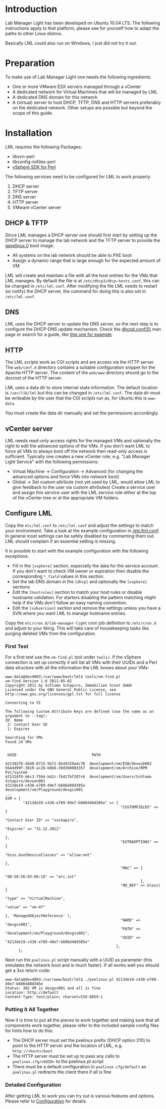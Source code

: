 

# Introduction #

Lab Manager Light has been developed on Ubuntu 10.04 LTS. The following instructions apply to that platform, please see for yourself how to adapt the paths to other Linux distros.

Basically LML could also run on Windows, I just did not try it out.

# Preparation #

To make use of Lab Manager Light one needs the following ingredients:
  * One or more VMware ESX servers managed through a vCenter
  * A dedicated network for Virtual Machines that will be managed by LML
  * A dedicated DNS domain for this network
  * A (virtual) server to host DHCP, TFTP, DNS and HTTP servers preferably on the dedicated network. Other setups are possible but beyond the scope of this guide.

# Installation #

LML requires the following Packages:
  * libsvn-perl
  * libconfig-inifiles-perl
  * [vSphere SDK for Perl](http://www.vmware.com/support/developer/viperltoolkit/)

The following services need to be configured for LML to work properly:
  1. DHCP server
  1. TFTP server
  1. DNS server
  1. HTTP server
  1. VMware vCenter server

## DHCP & TFTP ##
Since LML manages a DHCP server one should first start by setting up the DHCP server to manage the lab network and the TFTP server to provide the [gpxelinux.0](http://syslinux.zytor.com/wiki/index.php/Download) boot image:
  * All systems on the lab network should be able to PXE boot
  * Assign a dynamic range that is large enough for the expected amount of VM

LML will create and maintain a file with all the host entries for the VMs that LML manages. By default the file is at `/etc/dhcp3/dhcp-hosts.conf`, this can be changed in `/etc/lml.conf`. After modifying the file LML needs to restart (or notify) the DHCP server, the command for doing this is also set in `/etc/lml.conf`.

## DNS ##
LML uses the DHCP server to update the DNS server, so the next step is to configure the DHCP-DNS update mechanism. Check the [dhcpd.conf(5)](http://linux.die.net/man/5/dhcpd.conf) man page or search for a guide, like [this one for example](http://www.randombugs.com/linux/linux-isc-dhcp-server-dynamic-dns-updates-debian-ubuntu.html).

## HTTP ##

The LML scripts work as CGI scripts and are access via the HTTP server. The `web/conf.d` directory contains a suitable configuration snippet for the Apache HTTP server. The content of the `web/www` directory should go to the docroot of the HTTP server.

LML uses a data dir to store internal state information. The default location is `/var/lib/lml` but this can be changed in `/etc/lml.conf`. The data dir must be writeable by the user that the CGI scripts run as, for Ubuntu this is `www-data`.

You must create the data dir manually and set the permissions accordingly.

## vCenter server ##

LML needs read-only access rights for the managed VMs and optionally the right to edit the advanced options of the VMs. If you don't want LML to force all VMs to always boot off the network then read-only access is sufficient. Typically one creates a new vCenter role, e.g. "Lab Manager Light Service" with the following permissions:
  * Virtual Machine -> Configuration -> Advanced (for changing the advanced options and force VMs into network boot)
  * Global -> Set custom attribute (not yet used by LML, would allow LML to give feedback to the user via custom attributes)
Create a service user and assign this service user with the LML service role either at the top of the vCenter tree or at the appropriate VM folders.

## Configure LML ##

Copy the `etc/lml.conf` to `/etc/lml.conf` and adjust the settings to match your environment. Take a look at the example configuration in [/etc/lml.conf](http://code.google.com/p/lml/source/browse/etc/lml.conf). In general most settings can be safely disabled by commenting them out. LML should complain if an essential setting is missing.

It is possible to start with the example configuration with the following exceptions:
  * Fill in the `[vsphere]` section, especially the data for the service account. If you don't want to check VM owner or expiration then disable the corresponding `*_field` values in this section.
  * Set the lab DNS domain in the `[dhcp]` and optionally the `[vsphere]` sections
  * Edit the `[hostrules]` section to match your host rules or disable hostname validation. For starters disabling the pattern matching might help if the VMs don't follow an easy naming convention.
  * Edit the `[subversion]` section and remove the settings unless you have a SVN where you want LML to manage hostname entries.

Copy the `etc/cron.d/lab-manager-light` cron job definition to `/etc/cron.d` and adjust to your liking. This will take care of housekeeping tasks like purging deleted VMs from the configuration.

### First Test ###

For a first test use the `vm-find.pl` tool under `tools/`. If the vSphere connection is set up correctly it will list all VMs with their UUIDs and a Perl data structure with all the information the LML knows about your VMs:
```
www-data@dev4003:/var/www/boot/lml$ tools/vm-find.pl
vm-find Version 1.0 2011-05-02
Copyright 2011 by Schlomo Schapiro, Immobilien Scout GmbH
Licensed under the GNU General Public License, see http://www.gnu.org/licenses/gpl.txt for full license

Connecting to VI

The following Custom Attribute Keys are defined (use the name as an argument to --tag):
ID  Name
 2: Contact User ID
 1: Expires

Searching for VMs
Found 24 VMs


 UUID                                  PATH

4213827b-dd40-8715-5bf2-85d4320a4c76  development/vm/ESB/devesb002
564dd99f-3819-ac28-b0b6-39d3b0083357  development/vm/Archive/RPM PoC/system
42132df0-b6c3-7594-b42c-7b417bf287c6  development/vm/Users/Schlomo Schapiro/devxen001
4213de19-c438-e789-49e7-b686d48d385e  development/vm/Playground/devgss001
...
$VM = {
        "4213de19-c438-e789-49e7-b686d48d385e" => { 
                                                    "CUSTOMFIELDS" => { 
                                                                        "Contact User ID" => "sschapiro",
                                                                        "Expires" => "31.12.2012"
                                                                      },
                                                    "EXTRAOPTIONS" => { 
                                                                        "bios.bootDeviceClasses" => "allow:net"
                                                                      },
                                                    "MAC" => { 
                                                               "00:50:56:93:00:18" => "arc.int"
                                                             },
                                                    "MO_REF" => bless( { 
                                                                         "type" => "VirtualMachine",
                                                                         "value" => "vm-47"
                                                                       }, 'ManagedObjectReference' ),
                                                    "NAME" => "devgss001",
                                                    "PATH" => "development/vm/Playground/devgss001",
                                                    "UUID" => "4213de19-c438-e789-49e7-b686d48d385e"
                                                  },
      };

```

Next run the `pxelinux.pl` script manually with a UUID as parameter (this simulates the network boot and is much faster). If all works well you should get a 3xx return code:
```
www-data@dev4003:/var/www/boot/lml$ ./pxelinux.pl 4213de19-c438-e789-49e7-b686d48d385e
Status: 302 VM is devgss001 and all is fine
Location: http://default
Content-Type: text/plain; charset=ISO-8859-1

```

### Putting it All Together ###

Now it is time to put all the pieces to work together and making sure that all components work together, please refer to the included sample config files for hints how to do this:
  * The DHCP server must set the pxelinux prefix (DHCP option 210) to point to the HTTP server and the location of LML, e.g. `http://<host>/boot`
  * The HTTP server must be set up to pass any calls to `pxelinux.cfg/<UUID>` to the pxelinux.pl script
  * There must be a default configuration in `pxelinux.cfg/default` as `pxelinux.pl` redirects the client there if all is fine

### Detailed Configuration ###

After getting LML to work you can try out is various features and options. Please refer to [Configuration](Configuration.md) for details.